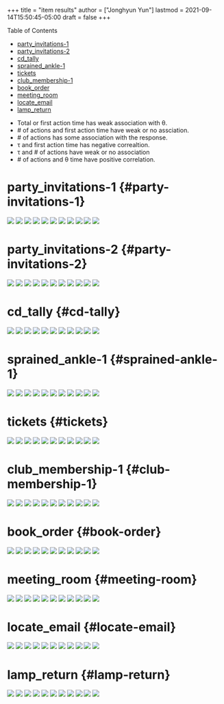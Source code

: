 +++
title = "item results"
author = ["Jonghyun Yun"]
lastmod = 2021-09-14T15:50:45-05:00
draft = false
+++

<div class="ox-hugo-toc toc">
<div></div>

<div class="heading">Table of Contents</div>

- [party\_invitations-1](#party-invitations-1)
- [party\_invitations-2](#party-invitations-2)
- [cd\_tally](#cd-tally)
- [sprained\_ankle-1](#sprained-ankle-1)
- [tickets](#tickets)
- [club\_membership-1](#club-membership-1)
- [book\_order](#book-order)
- [meeting\_room](#meeting-room)
- [locate\_email](#locate-email)
- [lamp\_return](#lamp-return)

</div>
<!--endtoc-->

-   Total or first action time has weak association with &theta;.
-   \# of actions and first action time have weak or no assciation.
-   \# of actions has some association with the response.
-   &tau; and first action time has negative correaltion.
-   &tau; and # of actions have weak or no association
-   \# of actions and &theta; time have positive correlation.


# party\_invitations-1 {#party-invitations-1}

![](party_invitations-1/figure/theta_tau_res.png)
![](party_invitations-1/figure/tau_action.png)
![](party_invitations-1/figure/time_action-3.png)
![](party_invitations-1/figure/time_action_more-2.png)
![](party_invitations-1/figure/time_action_more-5.png)
![](party_invitations-1/figure/time_action_more-7.png)
![](party_invitations-1/figure/time_action_more-8.png)
![](party_invitations-1/figure/time_action_more-9.png)
![](party_invitations-1/figure/time_action_more-10.png)
![](party_invitations-1/figure/time_action_more-11.png)
![](party_invitations-1/figure/time_action_more-13.png)


# party\_invitations-2 {#party-invitations-2}

![](party_invitations-2/figure/theta_tau_res.png)
![](party_invitations-2/figure/tau_action.png)
![](party_invitations-2/figure/time_action-3.png)
![](party_invitations-2/figure/time_action_more-2.png)
![](party_invitations-2/figure/time_action_more-5.png)
![](party_invitations-2/figure/time_action_more-7.png)
![](party_invitations-2/figure/time_action_more-8.png)
![](party_invitations-2/figure/time_action_more-9.png)
![](party_invitations-2/figure/time_action_more-10.png)
![](party_invitations-2/figure/time_action_more-11.png)
![](party_invitations-2/figure/time_action_more-13.png)


# cd\_tally {#cd-tally}

![](cd_tally/figure/theta_tau_res.png)
![](cd_tally/figure/tau_action.png)
![](cd_tally/figure/time_action-3.png)
![](cd_tally/figure/time_action_more-2.png)
![](cd_tally/figure/time_action_more-5.png)
![](cd_tally/figure/time_action_more-7.png)
![](cd_tally/figure/time_action_more-8.png)
![](cd_tally/figure/time_action_more-9.png)
![](cd_tally/figure/time_action_more-10.png)
![](cd_tally/figure/time_action_more-11.png)
![](cd_tally/figure/time_action_more-13.png)


# sprained\_ankle-1 {#sprained-ankle-1}

![](sprained_ankle-1/figure/theta_tau_res.png)
![](sprained_ankle-1/figure/tau_action.png)
![](sprained_ankle-1/figure/time_action-3.png)
![](sprained_ankle-1/figure/time_action_more-2.png)
![](sprained_ankle-1/figure/time_action_more-5.png)
![](sprained_ankle-1/figure/time_action_more-7.png)
![](sprained_ankle-1/figure/time_action_more-8.png)
![](sprained_ankle-1/figure/time_action_more-9.png)
![](sprained_ankle-1/figure/time_action_more-10.png)
![](sprained_ankle-1/figure/time_action_more-11.png)
![](sprained_ankle-1/figure/time_action_more-13.png)


# tickets {#tickets}

![](tickets/figure/theta_tau_res.png)
![](tickets/figure/tau_action.png)
![](tickets/figure/time_action-3.png)
![](tickets/figure/time_action_more-2.png)
![](tickets/figure/time_action_more-5.png)
![](tickets/figure/time_action_more-7.png)
![](tickets/figure/time_action_more-8.png)
![](tickets/figure/time_action_more-9.png)
![](tickets/figure/time_action_more-10.png)
![](tickets/figure/time_action_more-11.png)
![](tickets/figure/time_action_more-13.png)


# club\_membership-1 {#club-membership-1}

![](club_membership-1/figure/theta_tau_res.png)
![](club_membership-1/figure/tau_action.png)
![](club_membership-1/figure/time_action-3.png)
![](club_membership-1/figure/time_action_more-2.png)
![](club_membership-1/figure/time_action_more-5.png)
![](club_membership-1/figure/time_action_more-7.png)
![](club_membership-1/figure/time_action_more-8.png)
![](club_membership-1/figure/time_action_more-9.png)
![](club_membership-1/figure/time_action_more-10.png)
![](club_membership-1/figure/time_action_more-11.png)
![](club_membership-1/figure/time_action_more-13.png)


# book\_order {#book-order}

![](book_order/figure/theta_tau_res.png)
![](book_order/figure/tau_action.png)
![](book_order/figure/time_action-3.png)
![](book_order/figure/time_action_more-2.png)
![](book_order/figure/time_action_more-5.png)
![](book_order/figure/time_action_more-7.png)
![](book_order/figure/time_action_more-8.png)
![](book_order/figure/time_action_more-9.png)
![](book_order/figure/time_action_more-10.png)
![](book_order/figure/time_action_more-11.png)
![](book_order/figure/time_action_more-13.png)


# meeting\_room {#meeting-room}

![](meeting_room/figure/theta_tau_res.png)
![](meeting_room/figure/tau_action.png)
![](meeting_room/figure/time_action-3.png)
![](meeting_room/figure/time_action_more-2.png)
![](meeting_room/figure/time_action_more-5.png)
![](meeting_room/figure/time_action_more-7.png)
![](meeting_room/figure/time_action_more-8.png)
![](meeting_room/figure/time_action_more-9.png)
![](meeting_room/figure/time_action_more-10.png)
![](meeting_room/figure/time_action_more-11.png)
![](meeting_room/figure/time_action_more-13.png)


# locate\_email {#locate-email}

![](locate_email/figure/theta_tau_res.png)
![](locate_email/figure/tau_action.png)
![](locate_email/figure/time_action-3.png)
![](locate_email/figure/time_action_more-2.png)
![](locate_email/figure/time_action_more-5.png)
![](locate_email/figure/time_action_more-7.png)
![](locate_email/figure/time_action_more-8.png)
![](locate_email/figure/time_action_more-9.png)
![](locate_email/figure/time_action_more-10.png)
![](locate_email/figure/time_action_more-11.png)
![](locate_email/figure/time_action_more-13.png)


# lamp\_return {#lamp-return}

![](lamp_return/figure/theta_tau_res.png)
![](lamp_return/figure/tau_action.png)
![](lamp_return/figure/time_action-3.png)
![](lamp_return/figure/time_action_more-2.png)
![](lamp_return/figure/time_action_more-5.png)
![](lamp_return/figure/time_action_more-7.png)
![](lamp_return/figure/time_action_more-8.png)
![](lamp_return/figure/time_action_more-9.png)
![](lamp_return/figure/time_action_more-10.png)
![](lamp_return/figure/time_action_more-11.png)
![](lamp_return/figure/time_action_more-13.png)
